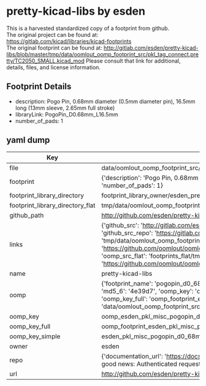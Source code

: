 # pretty-kicad-libs by esden  
This is a harvested standardized copy of a footprint from github.  
The original project can be found at:  
https://gitlab.com/kicad/libraries/kicad-footprints  
The original footprint can be found at:
http://gitlab.com/esden/pretty-kicad-libs/blob/master/tmp/data/oomlout_oomp_footprint_src/pkl_tag_connect.pretty/TC2050_SMALL.kicad_mod
Please consult that link for additional, details, files, and license information.  
## Footprint Details
* description: Pogo Pin, 0.68mm diameter (0.5mm diameter pin), 16.5mm long (13mm sleeve, 2.65mm full stroke)  
* libraryLink: PogoPin_D0.68mm_L16.5mm  
* number_of_pads: 1  
## yaml dump  
| Key | Value |  
| --- | --- |  
| file | data/oomlout_oomp_footprint_src/pretty-kicad-libs/pkl_misc.pretty/PogoPin_D0.68mm_L16.5mm.kicad_mod |  
| footprint | {'description': 'Pogo Pin, 0.68mm diameter (0.5mm diameter pin), 16.5mm long (13mm sleeve, 2.65mm full stroke)', 'libraryLink': 'PogoPin_D0.68mm_L16.5mm', 'number_of_pads': 1} |  
| footprint_library_directory | footprint_library_owner/esden_pretty-kicad-libs |  
| footprint_library_directory_flat | tmp/data/oomlout_oomp_footprint_src/footprints_flat/esden_pkl_misc_pogopin_d0_68mm_l16_5mm/working |  
| github_path | http://github.com/esden/pretty-kicad-libs/blob/master/tmp/data/oomlout_oomp_footprint_src/pkl_misc.pretty/PogoPin_D0.68mm_L16.5mm.kicad_mod |  
| links | {'github_src': 'http://gitlab.com/esden/pretty-kicad-libs/blob/master/tmp/data/oomlout_oomp_footprint_src/pkl_tag_connect.pretty/TC2050_SMALL.kicad_mod', 'github_src_repo': 'https://gitlab.com/kicad/libraries/kicad-footprints', 'oomp_bot': 'tmp/data/oomlout_oomp_footprint_src/footprints/esden_pkl_misc_pogopin_d0_68mm_l16_5mm/working', 'oomp_bot_github': 'https://github.com/oomlout/oomlout_oomp_footprint_bot/tree/main/tmp/data/oomlout_oomp_footprint_src/footprints/esden_pkl_misc_pogopin_d0_68mm_l16_5mm/working', 'oomp_src_flat': 'footprints_flat/tmp/data/oomlout_oomp_footprint_src/footprints_flat/esden_pkl_misc_pogopin_d0_68mm_l16_5mm/working', 'oomp_src_flat_github': 'https://github.com/oomlout/oomlout_oomp_footprint_src/tree/main/tmp/data/oomlout_oomp_footprint_src/footprints_flat/esden_pkl_misc_pogopin_d0_68mm_l16_5mm/working'} |  
| name | pretty-kicad-libs |  
| oomp | {'footprint_name': 'pogopin_d0_68mm_l16_5mm', 'library_name': 'pkl_misc', 'md5': '4e39d7be34ed227577695bbb26b329fa', 'md5_10': '4e39d7be34', 'md5_5': '4e39d', 'md5_6': '4e39d7', 'oomp_key': 'oomp_esden_pkl_misc_pogopin_d0_68mm_l16_5mm', 'oomp_key_extra': 'oomp_footprint_esden_pkl_misc_pogopin_d0_68mm_l16_5mm', 'oomp_key_full': 'oomp_footprint_esden_pkl_misc_pogopin_d0_68mm_l16_5mm_4e39d7', 'oomp_key_simple': 'esden_pkl_misc_pogopin_d0_68mm_l16_5mm', 'original_filename': 'data/oomlout_oomp_footprint_src/pretty-kicad-libs/pkl_misc.pretty/PogoPin_D0.68mm_L16.5mm.kicad_mod', 'owner_name': 'esden'} |  
| oomp_key | oomp_esden_pkl_misc_pogopin_d0_68mm_l16_5mm |  
| oomp_key_full | oomp_footprint_esden_pkl_misc_pogopin_d0_68mm_l16_5mm |  
| oomp_key_simple | esden_pkl_misc_pogopin_d0_68mm_l16_5mm |  
| owner | esden |  
| repo | {'documentation_url': 'https://docs.github.com/rest/overview/resources-in-the-rest-api#rate-limiting', 'message': "API rate limit exceeded for 84.66.142.224. (But here's the good news: Authenticated requests get a higher rate limit. Check out the documentation for more details.)"} |  
| url | http://github.com/esden/pretty-kicad-libs |  

